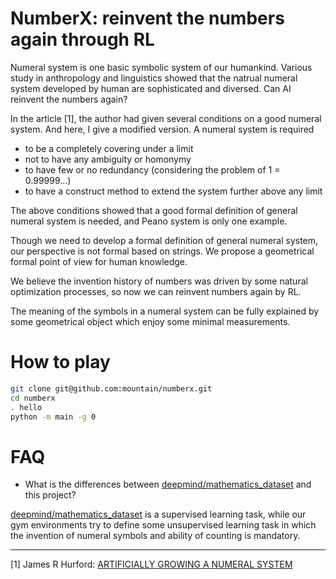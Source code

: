 # NumberX: reinvent the numbers again through RL

Numeral system is one basic symbolic system of our humankind. Various study in anthropology and linguistics showed that
the natrual numeral system developed by human are sophisticated and diversed. Can AI reinvent the numbers again?

In the article [1], the author had given several conditions on a good numeral system.
And here, I give a modified version. A numeral system is required
* to be a completely covering under a limit
* not to have any ambiguity or homonymy
* to have few or no redundancy (considering the problem of 1 = 0.99999...)
* to have a construct method to extend the system further above any limit

The above conditions showed that a good formal definition of general numeral system is needed,
and Peano system is only one example.

Though we need to develop a formal definition of general numeral system, our perspective is not formal based on strings.
We propose a geometrical formal point of view for human knowledge.

We believe the invention history of numbers was driven by some natural optimization processes,
so now we can reinvent numbers again by RL.

The meaning of the symbols in a numeral system can be fully explained by some geometrical object which enjoy some minimal measurements.

How to play
===========

```bash
git clone git@github.com:mountain/numberx.git
cd numberx
. hello
python -m main -g 0
```

FAQ
====

* What is the differences between [deepmind/mathematics_dataset](https://github.com/deepmind/mathematics_dataset) and this project?

[deepmind/mathematics_dataset](https://github.com/deepmind/mathematics_dataset) is a supervised learning task, 
while our gym environments try to define some unsupervised learning task in which the invention of numeral symbols and ability of counting is mandatory.

----

[1] James R Hurford: [ARTIFICIALLY GROWING A NUMERAL SYSTEM](http://www.lel.ed.ac.uk/~jim/grownum.html)







